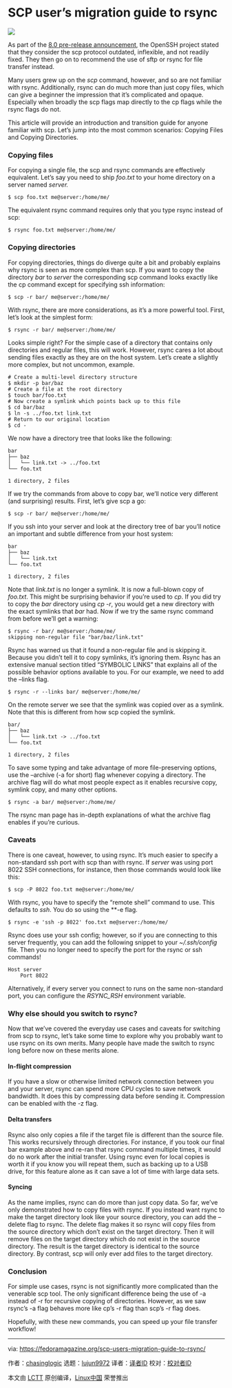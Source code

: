 [#]: collector: (lujun9972)
[#]: translator: ( )
[#]: reviewer: ( )
[#]: publisher: ( )
[#]: url: ( )
[#]: subject: (SCP user’s migration guide to rsync)
[#]: via: (https://fedoramagazine.org/scp-users-migration-guide-to-rsync/)
[#]: author: (chasinglogic https://fedoramagazine.org/author/chasinglogic/)

SCP user’s migration guide to rsync
======

![][1]

As part of the [8.0 pre-release announcement,][2] the OpenSSH project stated that they consider the scp protocol outdated, inflexible, and not readily fixed. They then go on to recommend the use of sftp or rsync for file transfer instead.

Many users grew up on the _scp_ command, however, and so are not familiar with rsync. Additionally, rsync can do much more than just copy files, which can give a beginner the impression that it’s complicated and opaque. Especially when broadly the scp flags map directly to the cp flags while the rsync flags do not.

This article will provide an introduction and transition guide for anyone familiar with scp. Let’s jump into the most common scenarios: Copying Files and Copying Directories.

### Copying files

For copying a single file, the scp and rsync commands are effectively equivalent. Let’s say you need to ship _foo.txt_ to your home directory on a server named _server._

```
$ scp foo.txt me@server:/home/me/
```

The equivalent rsync command requires only that you type rsync instead of scp:

```
$ rsync foo.txt me@server:/home/me/
```

### Copying directories

For copying directories, things do diverge quite a bit and probably explains why rsync is seen as more complex than scp. If you want to copy the directory _bar_ to _server_ the corresponding scp command looks exactly like the cp command except for specifying ssh information:

```
$ scp -r bar/ me@server:/home/me/
```

With rsync, there are more considerations, as it’s a more powerful tool. First, let’s look at the simplest form:

```
$ rsync -r bar/ me@server:/home/me/
```

Looks simple right? For the simple case of a directory that contains only directories and regular files, this will work. However, rsync cares a lot about sending files exactly as they are on the host system. Let’s create a slightly more complex, but not uncommon, example.

```
# Create a multi-level directory structure
$ mkdir -p bar/baz
# Create a file at the root directory
$ touch bar/foo.txt
# Now create a symlink which points back up to this file
$ cd bar/baz
$ ln -s ../foo.txt link.txt
# Return to our original location
$ cd -
```

We now have a directory tree that looks like the following:

```
bar
├── baz
│   └── link.txt -> ../foo.txt
└── foo.txt

1 directory, 2 files
```

If we try the commands from above to copy bar, we’ll notice very different (and surprising) results. First, let’s give scp a go:

```
$ scp -r bar/ me@server:/home/me/
```

If you ssh into your server and look at the directory tree of bar you’ll notice an important and subtle difference from your host system:

```
bar
├── baz
│   └── link.txt
└── foo.txt

1 directory, 2 files
```

Note that _link.txt_ is no longer a symlink. It is now a full-blown copy of _foo.txt_. This might be surprising behavior if you’re used to _cp_. If you did try to copy the _bar_ directory using _cp -r_, you would get a new directory with the exact symlinks that _bar_ had. Now if we try the same rsync command from before we’ll get a warning:

```
$ rsync -r bar/ me@server:/home/me/
skipping non-regular file "bar/baz/link.txt"
```

Rsync has warned us that it found a non-regular file and is skipping it. Because you didn’t tell it to copy symlinks, it’s ignoring them. Rsync has an extensive manual section titled “SYMBOLIC LINKS” that explains all of the possible behavior options available to you. For our example, we need to add the –links flag.

```
$ rsync -r --links bar/ me@server:/home/me/
```

On the remote server we see that the symlink was copied over as a symlink. Note that this is different from how scp copied the symlink.

```
bar/
├── baz
│   └── link.txt -> ../foo.txt
└── foo.txt

1 directory, 2 files
```

To save some typing and take advantage of more file-preserving options, use the –archive (-a for short) flag whenever copying a directory. The archive flag will do what most people expect as it enables recursive copy, symlink copy, and many other options.

```
$ rsync -a bar/ me@server:/home/me/
```

The rsync man page has in-depth explanations of what the archive flag enables if you’re curious.

### Caveats

There is one caveat, however, to using rsync. It’s much easier to specify a non-standard ssh port with scp than with rsync. If _server_ was using port 8022 SSH connections, for instance, then those commands would look like this:

```
$ scp -P 8022 foo.txt me@server:/home/me/
```

With rsync, you have to specify the “remote shell” command to use. This defaults to _ssh_. You do so using the **-e flag.

```
$ rsync -e 'ssh -p 8022' foo.txt me@server:/home/me/
```

Rsync does use your ssh config; however, so if you are connecting to this server frequently, you can add the following snippet to your _~/.ssh/config_ file. Then you no longer need to specify the port for the rsync or ssh commands!

```
Host server
    Port 8022
```

Alternatively, if every server you connect to runs on the same non-standard port, you can configure the _RSYNC_RSH_ environment variable.

### Why else should you switch to rsync?

Now that we’ve covered the everyday use cases and caveats for switching from scp to rsync, let’s take some time to explore why you probably want to use rsync on its own merits. Many people have made the switch to rsync long before now on these merits alone.

#### In-flight compression

If you have a slow or otherwise limited network connection between you and your server, rsync can spend more CPU cycles to save network bandwidth. It does this by compressing data before sending it. Compression can be enabled with the -z flag.

#### Delta transfers

Rsync also only copies a file if the target file is different than the source file. This works recursively through directories. For instance, if you took our final bar example above and re-ran that rsync command multiple times, it would do no work after the initial transfer. Using rsync even for local copies is worth it if you know you will repeat them, such as backing up to a USB drive, for this feature alone as it can save a lot of time with large data sets.

#### Syncing

As the name implies, rsync can do more than just copy data. So far, we’ve only demonstrated how to copy files with rsync. If you instead want rsync to make the target directory look like your source directory, you can add the –delete flag to rsync. The delete flag makes it so rsync will copy files from the source directory which don’t exist on the target directory. Then it will remove files on the target directory which do not exist in the source directory. The result is the target directory is identical to the source directory. By contrast, scp will only ever add files to the target directory.

### Conclusion

For simple use cases, rsync is not significantly more complicated than the venerable scp tool. The only significant difference being the use of -a instead of -r for recursive copying of directories. However, as we saw rsync’s -a flag behaves more like cp’s -r flag than scp’s -r flag does.

Hopefully, with these new commands, you can speed up your file transfer workflow!

--------------------------------------------------------------------------------

via: https://fedoramagazine.org/scp-users-migration-guide-to-rsync/

作者：[chasinglogic][a]
选题：[lujun9972][b]
译者：[译者ID](https://github.com/译者ID)
校对：[校对者ID](https://github.com/校对者ID)

本文由 [LCTT](https://github.com/LCTT/TranslateProject) 原创编译，[Linux中国](https://linux.cn/) 荣誉推出

[a]: https://fedoramagazine.org/author/chasinglogic/
[b]: https://github.com/lujun9972
[1]: https://fedoramagazine.org/wp-content/uploads/2020/07/scp-rsync-816x345.png
[2]: https://lists.mindrot.org/pipermail/openssh-unix-dev/2019-March/037672.html
